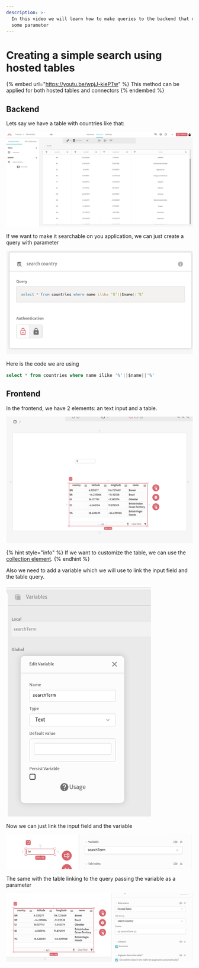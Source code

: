 ```yaml
---
description: >-
  In this video we will learn how to make queries to the backend that depends of
  some parameter
---
```


# Creating a simple search using hosted tables

{% embed url="https://youtu.be/wpjJ-kiePTw" %}
This method can be applied for both hosted tables and connectors
{% endembed %}

## Backend

Lets say we have a table with countries like that:

![Table listing countries](<../../.gitbook/assets/image (59).png>)

If we want to make it searchable on you application, we can just create a query with parameter

![We use a parameter called name where we will look as a patter in the middle of the country name](<../../.gitbook/assets/image (65).png>)

Here is the code we are using

```sql
select * from countries where name ilike '%'||$name||'%'
```

## Frontend

In the frontend, we have 2 elements: an text input and a table.

![](<../../.gitbook/assets/image (67) (1).png>)

{% hint style="info" %}
If we want to customize the table, we can use the [collection element](../../docs/front-end/elements/collection.md).
{% endhint %}

Also we need to add a variable which we will use to link the input field and the table query.

![](<../../.gitbook/assets/image (68).png>)

Now we can just link the input field and the variable

![](<../../.gitbook/assets/image (60).png>)

The same with the table linking to the query passing the variable as a parameter

![](<../../.gitbook/assets/image (56).png>)

